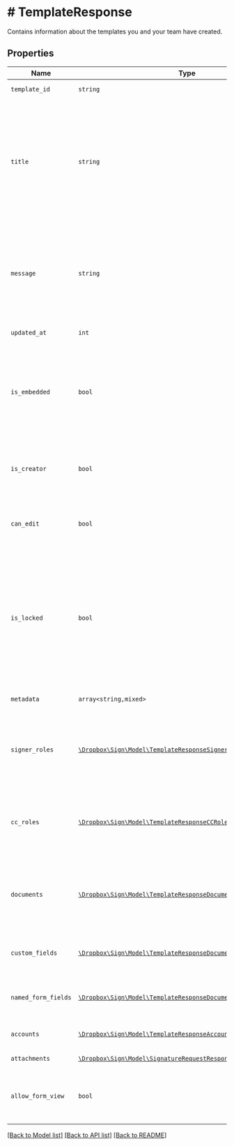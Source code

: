 # # TemplateResponse

Contains information about the templates you and your team have created.

## Properties

Name | Type | Description | Notes
------------ | ------------- | ------------- | -------------
| `template_id` | ```string``` |  The id of the Template.  |  |
| `title` | ```string``` |  The title of the Template. This will also be the default subject of the message sent to signers when using this Template to send a SignatureRequest. This can be overridden when sending the SignatureRequest.  |  |
| `message` | ```string``` |  The default message that will be sent to signers when using this Template to send a SignatureRequest. This can be overridden when sending the SignatureRequest.  |  |
| `updated_at` | ```int``` |  Time the template was last updated.  |  |
| `is_embedded` | ```bool``` |  `true` if this template was created using an embedded flow, `false` if it was created on our website. Will be `null` when you are not the creator of the Template.  |  |
| `is_creator` | ```bool``` |  `true` if you are the owner of this template, `false` if it&#39;s been shared with you by a team member.  |  |
| `can_edit` | ```bool``` |  Indicates whether edit rights have been granted to you by the owner (always `true` if that&#39;s you).  |  |
| `is_locked` | ```bool``` |  Indicates whether the template is locked. If `true`, then the template was created outside your quota and can only be used in `test_mode`. If `false`, then the template is within your quota and can be used to create signature requests.  |  |
| `metadata` | ```array<string,mixed>``` |  The metadata attached to the template.  |  |
| `signer_roles` | [```\Dropbox\Sign\Model\TemplateResponseSignerRole[]```](TemplateResponseSignerRole.md) |  An array of the designated signer roles that must be specified when sending a SignatureRequest using this Template.  |  |
| `cc_roles` | [```\Dropbox\Sign\Model\TemplateResponseCCRole[]```](TemplateResponseCCRole.md) |  An array of the designated CC roles that must be specified when sending a SignatureRequest using this Template.  |  |
| `documents` | [```\Dropbox\Sign\Model\TemplateResponseDocument[]```](TemplateResponseDocument.md) |  An array describing each document associated with this Template. Includes form field data for each document.  |  |
| `custom_fields` | [```\Dropbox\Sign\Model\TemplateResponseDocumentCustomFieldBase[]```](TemplateResponseDocumentCustomFieldBase.md) |  Deprecated. Use `custom_fields` inside the [documents](https://developers.hellosign.com/api/reference/operation/templateGet/#!c&#x3D;200&amp;path&#x3D;template/documents&amp;t&#x3D;response) array instead.  |  |
| `named_form_fields` | [```\Dropbox\Sign\Model\TemplateResponseDocumentFormFieldBase[]```](TemplateResponseDocumentFormFieldBase.md) |  Deprecated. Use `form_fields` inside the [documents](https://developers.hellosign.com/api/reference/operation/templateGet/#!c&#x3D;200&amp;path&#x3D;template/documents&amp;t&#x3D;response) array instead.  |  |
| `accounts` | [```\Dropbox\Sign\Model\TemplateResponseAccount[]```](TemplateResponseAccount.md) |  An array of the Accounts that can use this Template.  |  |
| `attachments` | [```\Dropbox\Sign\Model\SignatureRequestResponseAttachment[]```](SignatureRequestResponseAttachment.md) |  Signer attachments.  |  |
| `allow_form_view` | ```bool``` |  Allows signers to view the form fields before signing if set to `true`. Defaults to `false`.  |  |

[[Back to Model list]](../../README.md#models) [[Back to API list]](../../README.md#endpoints) [[Back to README]](../../README.md)
